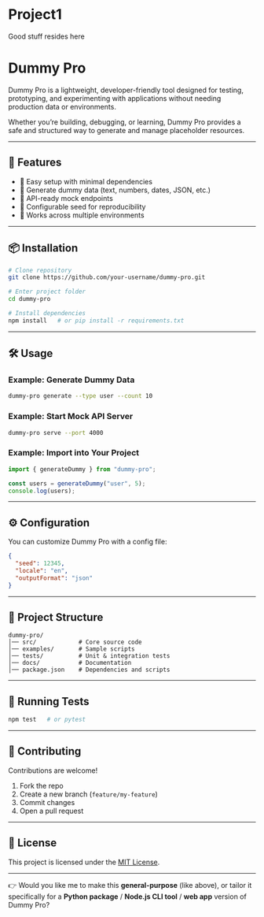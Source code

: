 # Project1
Good stuff resides here

# Dummy Pro

Dummy Pro is a lightweight, developer-friendly tool designed for testing, prototyping, and experimenting with applications without needing production data or environments.

Whether you’re building, debugging, or learning, Dummy Pro provides a safe and structured way to generate and manage placeholder resources.

---

## 🚀 Features

* 🔹 Easy setup with minimal dependencies
* 🔹 Generate dummy data (text, numbers, dates, JSON, etc.)
* 🔹 API-ready mock endpoints
* 🔹 Configurable seed for reproducibility
* 🔹 Works across multiple environments

---

## 📦 Installation

```bash
# Clone repository
git clone https://github.com/your-username/dummy-pro.git

# Enter project folder
cd dummy-pro

# Install dependencies
npm install   # or pip install -r requirements.txt
```

---

## 🛠 Usage

### Example: Generate Dummy Data

```bash
dummy-pro generate --type user --count 10
```

### Example: Start Mock API Server

```bash
dummy-pro serve --port 4000
```

### Example: Import into Your Project

```js
import { generateDummy } from "dummy-pro";

const users = generateDummy("user", 5);
console.log(users);
```

---

## ⚙️ Configuration

You can customize Dummy Pro with a config file:

```json
{
  "seed": 12345,
  "locale": "en",
  "outputFormat": "json"
}
```

---

## 📂 Project Structure

```
dummy-pro/
│── src/            # Core source code
│── examples/       # Sample scripts
│── tests/          # Unit & integration tests
│── docs/           # Documentation
│── package.json    # Dependencies and scripts
```

---

## 🧪 Running Tests

```bash
npm test   # or pytest
```

---

## 🤝 Contributing

Contributions are welcome!

1. Fork the repo
2. Create a new branch (`feature/my-feature`)
3. Commit changes
4. Open a pull request

---

## 📜 License

This project is licensed under the [MIT License](LICENSE).

---

👉 Would you like me to make this **general-purpose** (like above), or tailor it specifically for a **Python package** / **Node.js CLI tool** / **web app** version of Dummy Pro?
